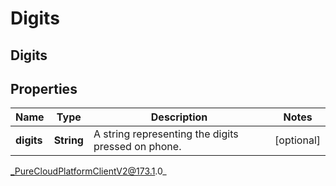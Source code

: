 # Digits

## Digits

## Properties

|Name | Type | Description | Notes|
|------------ | ------------- | ------------- | -------------|
| **digits** | **String** | A string representing the digits pressed on phone. | [optional] |



_PureCloudPlatformClientV2@173.1.0_
